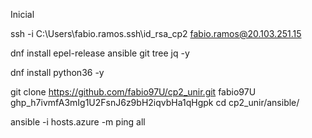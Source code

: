 Inicial

ssh -i C:\Users\fabio.ramos\.ssh\id_rsa_cp2 fabio.ramos@20.103.251.15

dnf install epel-release ansible git tree jq -y

dnf install python36 -y

git clone https://github.com/fabio97U/cp2_unir.git
fabio97U
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
cd cp2_unir/ansible/

ansible -i hosts.azure -m ping all